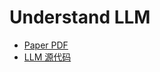 <h1>Understand LLM</h1>

* [Paper PDF](../LLM.pdf)
* [LLM 源代码](https://github.com/ictnlp/llama-omni)